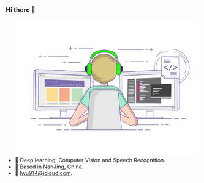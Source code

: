 ### Hi there 👋
<img align="right" top='0' alt="GIF" src="https://raw.githubusercontent.com/devSouvik/devSouvik/master/gif3.gif" width="480"/>

<br/>

- 🍒  Deep learning, Computer Vision and Speech Recognition.
- 📍  Based in NanJing, China.
- 📧  [lwu914@icloud.com](mailto:lwu914#icloud.com).
<br/>
<br/>

